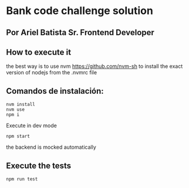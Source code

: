 # Bank code challenge solution

## Por Ariel Batista Sr. Frontend Developer

## How to execute it

the best way is to use nvm <a>https://github.com/nvm-sh</a> to install the exact version of nodejs from the .nvmrc file

## Comandos de instalación:

```
nvm install
nvm use
npm i
```

Execute in dev mode

```
npm start
```

the backend is mocked automatically 

## Execute the tests

```
npm run test
```
